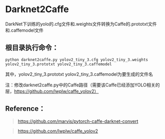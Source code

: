# Darknet2Caffe
DarkNet下训练的yolo的.cfg文件和.weights文件转换为Caffe的.prototxt文件和.caffemodel文件

## 根目录执行命令：
`python darknet2caffe.py yolov2_tiny_3.cfg yolov2_tiny_3.weights yolov2_tiny_3.prototxt yolov2_tiny_3.caffemodel`

其中，yolov2_tiny_3.prototxt yolov2_tiny_3.caffemodel为要生成的文件名

注：修改darknet2caffe.py中的Caffe路径（需要该Caffe已经添加YOLO相关的层，https://github.com/lwplw/caffe_yolov2）

## Reference：
> https://github.com/marvis/pytorch-caffe-darknet-convert

> https://github.com/lwplw/caffe_yolov2
